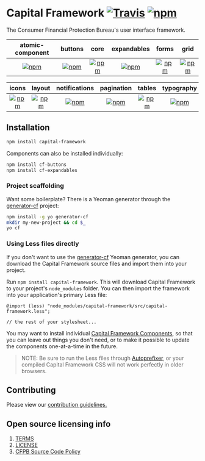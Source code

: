 # Capital Framework [![Travis](https://img.shields.io/travis/cfpb/capital-framework.svg?style=flat-square)](https://travis-ci.org/cfpb/capital-framework) [![npm](https://img.shields.io/npm/v/capital-framework.svg?style=flat-square)](https://www.npmjs.com/package/capital-framework)

The Consumer Financial Protection Bureau's user interface framework.

| atomic-component | buttons | core | expandables | forms | grid
|:---:|:---:|:---:|:---:|:---:|:---:|
| [![npm](https://img.shields.io/npm/v/cf-atomic-component.svg?style=flat-square)](https://www.npmjs.com/package/cf-atomic-component) | [![npm](https://img.shields.io/npm/v/cf-buttons.svg?style=flat-square)](https://www.npmjs.com/package/cf-buttons)  | [![npm](https://img.shields.io/npm/v/cf-core.svg?style=flat-square)](https://www.npmjs.com/package/cf-core)  | [![npm](https://img.shields.io/npm/v/cf-expandables.svg?style=flat-square)](https://www.npmjs.com/package/cf-expandables)  | [![npm](https://img.shields.io/npm/v/cf-forms.svg?style=flat-square)](https://www.npmjs.com/package/cf-forms)  | [![npm](https://img.shields.io/npm/v/cf-grid.svg?style=flat-square)](https://www.npmjs.com/package/cf-grid)  | 

| icons | layout | notifications | pagination | tables | typography |
|:---:|:---:|:---:|:---:|:---:|:---:|
| [![npm](https://img.shields.io/npm/v/cf-icons.svg?style=flat-square)](https://www.npmjs.com/package/cf-icons)  | [![npm](https://img.shields.io/npm/v/cf-layout.svg?style=flat-square)](https://www.npmjs.com/package/cf-layout)  | [![npm](https://img.shields.io/npm/v/cf-notifications.svg?style=flat-square)](https://www.npmjs.com/package/cf-notifications)  | [![npm](https://img.shields.io/npm/v/cf-pagination.svg?style=flat-square)](https://www.npmjs.com/package/cf-pagination)  | [![npm](https://img.shields.io/npm/v/cf-tables.svg?style=flat-square)](https://www.npmjs.com/package/cf-tables)  | [![npm](https://img.shields.io/npm/v/cf-typography.svg?style=flat-square)](https://www.npmjs.com/package/cf-typography)  |



## Installation

```sh
npm install capital-framework
```

Components can also be installed individually:

```sh
npm install cf-buttons
npm install cf-expandables
```

### Project scaffolding

Want some boilerplate?
There is a Yeoman generator through the
[generator-cf](https://github.com/cfpb/generator-cf) project:

```sh
npm install -g yo generator-cf
mkdir my-new-project && cd $_
yo cf
```

### Using Less files directly

If you don't want to use the
[generator-cf](https://github.com/cfpb/generator-cf) Yeoman generator,
you can download the Capital Framework source files and
import them into your project.

Run `npm install capital-framework`.
This will download Capital Framework to your project's `node_modules` folder.
You can then import the framework into your application's primary Less file:

```less
@import (less) "node_modules/capital-framework/src/capital-framework.less";

// the rest of your stylesheet...
```

You may want to install individual [Capital Framework Components](https://cfpb.github.io/capital-framework/components/), so that you can leave out things you don't need, or to make it possible to update the components one-at-a-time in the future.

> NOTE: Be sure to run the Less files through
  [Autoprefixer](https://github.com/postcss/autoprefixer),
  or your compiled Capital Framework CSS will not work
  perfectly in older browsers.

## Contributing

Please view our [contribution guidelines.](CONTRIBUTING.md)


## Open source licensing info
1. [TERMS](TERMS.md)
2. [LICENSE](LICENSE)
3. [CFPB Source Code Policy](https://github.com/cfpb/source-code-policy/)
